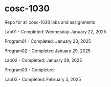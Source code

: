 # cosc-1030
Repo for all cosc-1030 labs and assignments

Lab01 - Completed: Wednesday January 22, 2025

Program01 - Completed: January 23, 2025

Program02 - Completed January 29, 2025

Lab02 - Completed: January 29, 2025

Program03 - Completed: 

Lab03 - Completed: February 5, 2025
